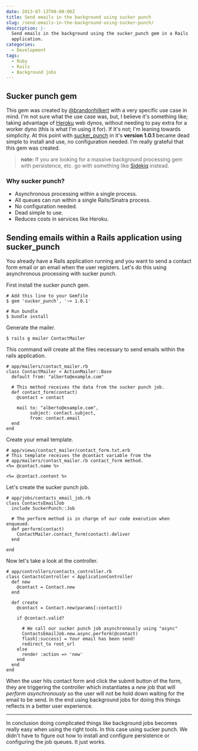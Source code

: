 ```yaml
---
date: 2013-07-13T00:00:00Z
title: Send emails in the background using sucker punch
slug: /send-emails-in-the-background-using-sucker-punch/
description: |-
  Send emails in the background using the sucker_punch gem in a Rails
  application.
categories:
  - Development
tags:
  - Ruby
  - Rails
  - Background jobs
---
```


## Sucker punch gem

This gem was created by [@brandonhilkert](https://twitter.com/brandonhilkert)
with a very specific use case in mind. I'm not sure what the use case was, but,
I believe it's something like; taking advantage of [Heroku](http://heroku.com)
web dynos, without needing to pay extra for a worker dyno (this is what I'm
using it for). If It's not; I'm leaning towards simplicity. At this point with
[sucker_punch](https://github.com/brandonhilkert/sucker_punch) in it's **version
1.0.1** became dead simple to install and use, no configuration needed. I'm
really grateful that this gem was created.

> **note:** If you are looking for a massive background processing gem with
> persistence, etc. go with something like
> [Sidekiq](https://github.com/mperham/sidekiq) instead.

### Why sucker punch?

- Asynchronous processing within a single process.
- All queues can run within a single Rails/Sinatra process.
- No configuration needed.
- Dead simple to use.
- Reduces costs in services like Heroku.

## Sending emails within a Rails application using sucker_punch

You already have a Rails application running and you want to send a contact form
email or an email when the user registers. Let's do this using asynchronous
processing with sucker punch.

First install the sucker punch gem.

    # Add this line to your Gemfile
    $ gem 'sucker_punch', '~> 1.0.1'

    # Run bundle
    $ bundle install

Generate the mailer.

    $ rails g mailer ContactMailer

This command will create all the files necessary to send emails within the rails
application.

    # app/mailers/contact_mailer.rb
    class ContactMailer < ActionMailer::Base
      default from: "alberto@example.com"

      # This method receives the data from the sucker punch job.
      def contact_form(contact)
        @contact = contact

        mail to: "alberto@example.com",
             subject: contact.subject,
             from: contact.email
      end
    end

Create your email template.

    # app/views/contact_mailer/contact_form.txt.erb
    # This template receives the @contact variable from the
    # app/mailers/contact_mailer.rb contact_form method.
    <%= @contact.name %>

    <%= @contact.content %>

Let's create the sucker punch job.

    # app/jobs/contacts_email_job.rb
    class ContactsEmailJob
      include SuckerPunch::Job

      # The perform method is in charge of our code execution when enqueued.
      def perform(contact)
        ContactMailer.contact_form(contact).deliver
      end

    end

Now let's take a look at the controller.

    # app/controllers/contacts_controller.rb
    class ContactsController < ApplicationController
      def new
        @contact = Contact.new
      end

      def create
        @contact = Contact.new(params[:contact])

        if @contact.valid?

          # We call our sucker punch job asynchronously using "async"
          ContactsEmailJob.new.async.perform(@contact)
          flash[:success] = Your email has been send!
          redirect_to root_url
        else
          render :action => 'new'
        end
      end
    end

When the user hits contact form and click the submit button of the form, they
are triggering the controller which instantiates a *new* job that will *perform
asynchronously* so the user will not be hold down waiting for the email to be
send. In the end using background jobs for doing this things reflects in a
better user experience.

---

In conclusion doing complicated things like background jobs becomes really easy
when using the right tools. In this case using sucker punch. We didn't have to
figure out how to install and configure persistence or configuring the job
queues. It just works.
